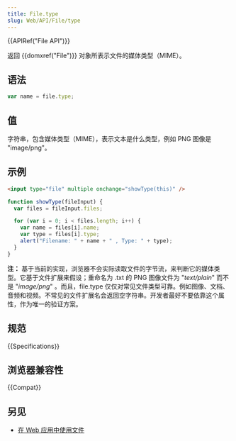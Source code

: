 ```yaml
---
title: File.type
slug: Web/API/File/type
---
```


{{APIRef("File API")}}

返回 {{domxref("File")}} 对象所表示文件的媒体类型（MIME）。

## 语法

```js
var name = file.type;
```

## 值

字符串，包含媒体类型（MIME），表示文本是什么类型，例如 PNG 图像是 "image/png"。

## 示例

```html
<input type="file" multiple onchange="showType(this)" />
```

```js
function showType(fileInput) {
  var files = fileInput.files;

  for (var i = 0; i < files.length; i++) {
    var name = files[i].name;
    var type = files[i].type;
    alert("Filename: " + name + " , Type: " + type);
  }
}
```

**注：** 基于当前的实现，浏览器不会实际读取文件的字节流，来判断它的媒体类型。它基于文件扩展来假设；重命名为 .txt 的 PNG 图像文件为 "_text/plain_" 而不是 "_image/png_" 。而且，file.type 仅仅对常见文件类型可靠。例如图像、文档、音频和视频。不常见的文件扩展名会返回空字符串。开发者最好不要依靠这个属性，作为唯一的验证方案。

## 规范

{{Specifications}}

## 浏览器兼容性

{{Compat}}

## 另见

- [在 Web 应用中使用文件](/zh-CN/docs/Using_files_from_web_applications)
